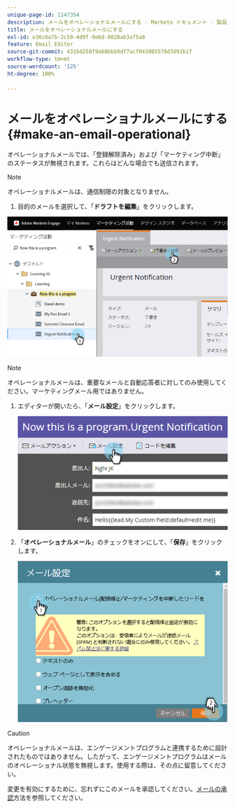 ```yaml
---
unique-page-id: 1147354
description: メールをオペレーショナルメールにする - Marketo ドキュメント - 製品ドキュメント
title: メールをオペレーショナルメールにする
exl-id: e36c6a7b-2c50-4d9f-9e6d-0828ab3af5a8
feature: Email Editor
source-git-commit: 431bd258f9a68bbb9df7acf043085578d3d91b1f
workflow-type: tm+mt
source-wordcount: '125'
ht-degree: 100%

---
```


# メールをオペレーショナルメールにする {#make-an-email-operational}

オペレーショナルメールでは、「登録解除済み」および「マーケティング中断」のステータスが無視されます。これらはどんな場合でも送信されます。

>[!NOTE]
>
>オペレーショナルメールは、通信制限の対象となりません。

1. 目的のメールを選択して、「**ドラフトを編集**」をクリックします。

![](assets/one-1.png)

>[!NOTE]
>
>オペレーショナルメールは、重要なメールと自動応答者に対してのみ使用してください。マーケティングメール用ではありません。

1. エディターが開いたら、「**メール設定**」をクリックします。

   ![](assets/two-1.png)

1. 「**オペレーショナルメール**」のチェックをオンにして、「**保存**」をクリックします。

   ![](assets/three.png)

>[!CAUTION]
>
>オペレーショナルメールは、エンゲージメントプログラムと連携するために設計されたものではありません。したがって、エンゲージメントプログラムはメールのオペレーショナル状態を無視します。使用する際は、その点に留意してください。

変更を有効にするために、忘れずにこのメールを承認してください。[メールの承認](/help/marketo/product-docs/email-marketing/general/creating-an-email/approve-an-email.md)方法を参照してください。
